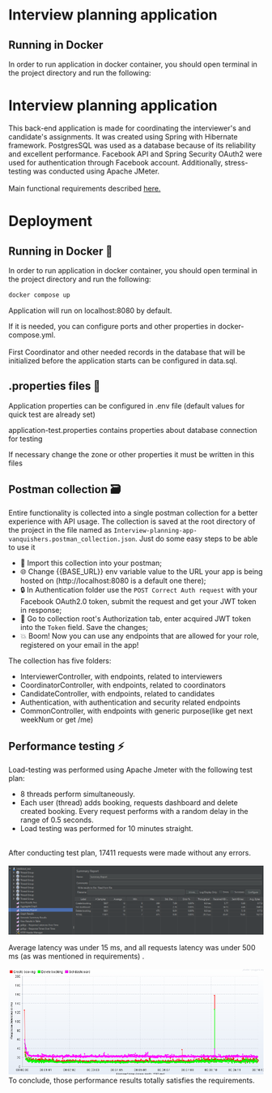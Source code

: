 # Interview planning application

## Running in Docker 

In order to run application in docker container, you should open terminal in the project directory
and run the following:

# Interview planning application 

This back-end application is made for coordinating the interviewer's and candidate's assignments. It was created using Spring with Hibernate framework. PostgresSQL was used as a database because of its reliability and excellent performance. Facebook API and Spring Security OAuth2 were used for authentication through Facebook account. Additionally, stress-testing was conducted using Apache JMeter.<br />
<br />
Main functional requirements described <a href="https://github.com/gavluk-intellias/intellistart-java-project/blob/main/docs/REQUIREMENTS.md">here.</a>

# Deployment

## Running in Docker :rocket:

In order to run application in docker container, you should open terminal in the project directory and run the following:
```sh
docker compose up
```

Application will run on localhost:8080 by default.

If it is needed, you can configure ports and other properties in docker-compose.yml.<br />
<br />
First Coordinator and other needed records in the database that will be initialized before the application starts can be configured in data.sql. 

## .properties files :twisted_rightwards_arrows:

Application properties can be configured in .env file (default values for quick test are already set)

application-test.properties contains properties about database connection for testing

If necessary change the zone or other properties it must be written in this files

## Postman collection :card_file_box:

Entire functionality is collected into a single postman collection for a better experience with API
usage. The collection is saved at the root directory of the project in the file named
as `Interview-planning-app-vanquishers.postman_collection.json`.
Just do some easy steps to be able to use it

- :twisted_rightwards_arrows: Import this collection into your postman;
- :globe_with_meridians: Change {{BASE_URL}} env variable value to the URL your app is being hosted
  on (http://localhost:8080 is a default one there);
- :lock: In Authentication folder use the `POST Correct Auth request` with your Facebook OAuth2.0
  token, submit the request and get your JWT token in response;
- :closed_lock_with_key: Go to collection root's Authorization tab, enter acquired JWT token into
  the `Token` field. Save the changes;
- :boom: Boom! Now you can use any endpoints that are allowed for your role, registered on your
  email in the app!

The collection has five folders:

- InterviewerController, with endpoints, related to interviewers
- CoordinatorController, with endpoints, related to coordinators
- CandidateController, with endpoints, related to candidates
- Authentication, with authentication and security related endpoints
- CommonController, with endpoints with generic purpose(like get next weekNum or get /me)

## Performance testing :zap:
Load-testing was performed using Apache Jmeter with the following test plan: <br />
* 8 threads perform simultaneously. 
* Each user (thread) adds booking, requests dashboard and delete created booking. Every request performs with a random delay in the range of 0.5 seconds.
* Load testing was performed for 10 minutes straight.<br />
<br />
After conducting test plan, 17411 requests were made without any errors. <br />
<br />
<img src="https://github.com/CalculusEnjoyer/intellistart-java-2022-vanquishers/blob/main/jmeter.testing/Test-summary.png">
<br />

Average latency was under 15 ms, and all requests latency was under 500 ms (as was mentioned in requirements) .<br />
<br />
<img src="https://github.com/CalculusEnjoyer/intellistart-java-2022-vanquishers/blob/main/jmeter.testing/Latency_graph.png">
<br />
To conclude, those performance results totally satisfies the requirements.

